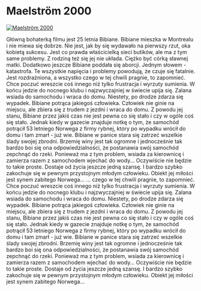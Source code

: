 Maelström 2000 
=============
[![Maelström 2000 ](http://vidos.pl/images/player.gif)](http://vidos.pl/maelstrm-2000)

 Główną bohaterką filmu jest 25 letnia Bibiane. Bibiane mieszka w Montrealu i nie miewa się dobrze. Nie jest, jak by się wydawało na pierwszy rzut, oka kobietą sukcesu. Jest co prawda właścicielką sieci butików, ale ma z tym same problemy. Z rodziną też się jej nie układa. Ciężko być córką sławnej matki. Dodatkowo jeszcze Bibiane poddała się aborcji. Jednym słowem - katastrofa. Te wszystkie napięcia i problemy powodują, że czuje się fatalnie. Jest rozdrażniona, a wszystko czego w tej chwili pragnie, to zapomnieć. Chce poczuć wreszcie coś innego niż tylko frustracja i wyrzuty sumienia. W końcu jedzie do nocnego klubu i najzwyczajniej w świecie upija się. Zalana wsiada do samochodu i wraca do domu. Niestety, po drodze zdarza się wypadek. Bibiane potrąca jakiegoś człowieka. Człowiek nie ginie na miejscu, ale zbiera się z trudem z jezdni i wraca do domu. Z powodu jej stanu, Bibiane przez jakiś czas nie jest pewna co się stało i czy w ogóle coś się stało. Jednak kiedy w gazecie znajduje notkę o tym, że samochód potrącił 53 letniego Norwega z firmy rybnej, który po wypadku wrócił do domu i tam zmarł - już wie. Bibiane w panice stara się zatrzeć wszelkie ślady swojej zbrodni. Brzemię winy jest tak ogromne i jednocześnie tak bardzo boi się ona odpowiedzialności, że postanawia swój samochód zepchnąć do rzeki. Ponieważ ma z tym problem, wsiada za kierownicę i zamierza razem z samochodem wjechać do wody... Oczywiście nie będzie to takie proste. Dostaje od życia jeszcze jedną szansę. I bardzo szybko zakochuje się w pewnym przystojnym młodym człowieku. Obiekt jej miłości jest synem zabitego Norwega...  ... czego w tej chwili pragnie, to zapomnieć. Chce poczuć wreszcie coś innego niż tylko frustracja i wyrzuty sumienia. W końcu jedzie do nocnego klubu i najzwyczajniej w świecie upija się. Zalana wsiada do samochodu i wraca do domu. Niestety, po drodze zdarza się wypadek. Bibiane potrąca jakiegoś człowieka. Człowiek nie ginie na miejscu, ale zbiera się z trudem z jezdni i wraca do domu. Z powodu jej stanu, Bibiane przez jakiś czas nie jest pewna co się stało i czy w ogóle coś się stało. Jednak kiedy w gazecie znajduje notkę o tym, że samochód potrącił 53 letniego Norwega z firmy rybnej, który po wypadku wrócił do domu i tam zmarł - już wie. Bibiane w panice stara się zatrzeć wszelkie ślady swojej zbrodni. Brzemię winy jest tak ogromne i jednocześnie tak bardzo boi się ona odpowiedzialności, że postanawia swój samochód zepchnąć do rzeki. Ponieważ ma z tym problem, wsiada za kierownicę i zamierza razem z samochodem wjechać do wody... Oczywiście nie będzie to takie proste. Dostaje od życia jeszcze jedną szansę. I bardzo szybko zakochuje się w pewnym przystojnym młodym człowieku. Obiekt jej miłości jest synem zabitego Norwega...

